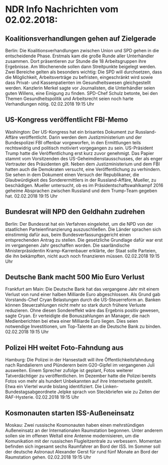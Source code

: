 # NDR Info Nachrichten vom 02.02.2018:


## Koalitionsverhandlungen gehen auf Zielgerade
Berlin: Die Koalitionsverhandlungen zwischen Union und SPD gehen in die entscheidende Phase. Erstmals kam die große Runde aller Unterhändler zusammen. Dort präsentieren zur Stunde die 18 Arbeitsgruppen ihre Ergebnisse. Am Wochenende sollen dann Streitpunkte beigelegt werden. Zwei Bereiche gelten als besonders wichtig: Die SPD will durchsetzen, dass die Möglichkeit, Arbeitsverträge zu befristen, eingeschränkt wird sowie dass Privat- und Kassenpatienten im Gesundheitswesen gleichgestellt werden. Kanzlerin Merkel sagte vor Journalisten, die Unterhändler seien guten Willens, eine Einigung zu finden. SPD-Chef Schulz betonte, bei den Themen Gesundheitspolitik und Arbeitsrecht seien noch harte Verhandlungen nötig. 02.02.2018 19:15 Uhr 

## US-Kongress veröffentlicht FBI-Memo
Washington:	Der US-Kongress hat ein brisantes Dokument zur Russland-Affäre veröffentlicht. Darin werden dem Justizministerium und der Bundespolizei FBI offenbar vorgeworfen, in den Ermittlungen teils rechtswidrig und politisch motiviert vorgegangen zu sein. US-Präsident Trump hatte die Veröffentlichung erst kurz zuvor genehmigt. Das Papier stammt vom Vorsitzenden des US-Geheimdienstausschusses, der als enger Vertrauter des Präsidenten gilt. Neben dem Justizministerium und dem FBI hatten auch die Demokraten versucht, eine Veröffentlichung zu verhindern. Sie sehen in dem Dokument einen Versuch der Republikaner, die Glaubwürdigkeit des Sonderermittlers in der Russland-Affäre, Mueller, zu beschädigen. Mueller untersucht, ob es im Präsidentschaftswahlkampf 2016 geheime Absprachen zwischen Russland und dem Trump-Team gegeben hat. 02.02.2018 19:15 Uhr 

## Bundesrat will NPD den Geldhahn zudrehen
Berlin: Der Bundesrat hat ein Verfahren eingeleitet, um die NPD von der staatlichen Parteienfinanzierung auszuschließen. Die Länder sprachen sich einstimmig dafür aus, beim Bundesverfassungsgericht einen entsprechenden Antrag zu stellen. Die gesetzliche Grundlage dafür war erst im vergangenen Jahr geschaffen worden. Die saarländische Ministerpräsidentin Kramp-Karrenbauer erklärte, der Staat solle Parteien, die ihn bekämpften, nicht auch noch finanzieren müssen. 02.02.2018 19:15 Uhr 

## Deutsche Bank macht 500 Mio Euro Verlust
Frankfurt am Main: Die Deutsche Bank hat das vergangene Jahr mit einem Verlust von rund einer halben Milliarde Euro abgeschlossen. Als Grund gab Vorstands-Chef Cryan Belastungen durch die US-Steuerreform an. Banken können Steuerzahlungen nicht mehr so stark durch frühere Verluste reduzieren. Ohne diesen Sondereffekt wäre das Ergebnis positiv gewesen, sagte Cryan. Er verteidigte die Bonuszahlungen an Manager, die nach Medienberichten bei etwa einer Milliarde Euro liegen. Dies seien notwendige Investitionen, um Top-Talente an die Deutsche Bank zu binden. 02.02.2018 19:15 Uhr 

## Polizei HH weitet Foto-Fahndung aus
Hamburg: Die Polizei in der Hansestadt will ihre Öffentlichkeitsfahndung nach Randalierern und Plünderern beim G20-Gipfel im vergangenen Juli ausweiten. Einem Sprecher zufolge ist geplant, Fotos weiterer Tatverdächtiger zu veröffentlichen. Im Dezember hatte die Polizei bereits Fotos von mehr als hundert Unbekannten auf ihre Internetseite gestellt. Etwa ein Viertel wurde bislang identifiziert. Die Linken-Bundestagsabgeordnete Jelpke sprach von Steckbriefen wie zu Zeiten der RAF-Hysterie. 02.02.2018 19:15 Uhr 

## Kosmonauten starten ISS-Außeneinsatz
Moskau:	Zwei russische Kosmonauten haben einen mehrstündigen Außeneinsatz an der Internationalen Raumstation begonnen. Unter anderem sollen sie im offenen Weltall eine Antenne modernisieren, um die Komunikation mit der russischen Flugleitzentrale zu verbessern. Momentan befinden sich ingesamt sechs Raumfahrer an Bord der ISS. Im Sommer soll der deutsche Astronaut Alexander Gerst für rund fünf Monate an Bord der Raumstation gehen. 02.02.2018 19:15 Uhr 
